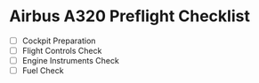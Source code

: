 # Airbus A320 Preflight Checklist

- [ ] Cockpit Preparation
- [ ] Flight Controls Check
- [ ] Engine Instruments Check
- [ ] Fuel Check
